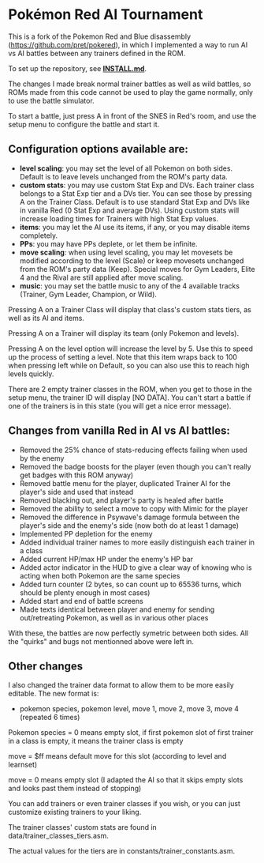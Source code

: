# Pokémon Red AI Tournament

This is a fork of the Pokemon Red and Blue disassembly (https://github.com/pret/pokered), in which I implemented a way to run AI vs AI battles between any trainers defined in the ROM.

To set up the repository, see [**INSTALL.md**](INSTALL.md).

The changes I made break normal trainer battles as well as wild battles, so ROMs made from this code cannot be used to play the game normally, only to use the battle simulator.

To start a battle, just press A in front of the SNES in Red's room, and use the setup menu to configure the battle and start it.

## Configuration options available are:

* **level scaling**: you may set the level of all Pokemon on both sides. Default is to leave levels unchanged from the ROM's party data.
* **custom stats**: you may use custom Stat Exp and DVs. Each trainer class belongs to a Stat Exp tier and a DVs tier. You can see those by pressing A on the Trainer Class. Default is to use standard Stat Exp and DVs like in vanilla Red (0 Stat Exp and average DVs). Using custom stats will increase loading times for Trainers with high Stat Exp values.
* **items**: you may let the AI use its items, if any, or you may disable items completely.
* **PPs**: you may have PPs deplete, or let them be infinite.
* **move scaling**: when using level scaling, you may let movesets be modified according to the level (Scale) or keep movesets unchanged from the ROM's party data (Keep). Special moves for Gym Leaders, Elite 4 and the Rival are still applied after move scaling.
* **music**: you may set the battle music to any of the 4 available tracks (Trainer, Gym Leader, Champion, or Wild).

Pressing A on a Trainer Class will display that class's custom stats tiers, as well as its AI and items.

Pressing A on a Trainer will display its team (only Pokemon and levels).

Pressing A on the level option will increase the level by 5. Use this to speed up the process of setting a level. Note that this item wraps back to 100 when pressing left while on Default, so you can also use this to reach high levels quickly.


There are 2 empty trainer classes in the ROM, when you get to those in the setup menu, the trainer ID will display [NO DATA]. You can't start a battle if one of the trainers is in this state (you will get a nice error message).

## Changes from vanilla Red in AI vs AI battles:

* Removed the 25% chance of stats-reducing effects failing when used by the enemy
* Removed the badge boosts for the player (even though you can't really get badges with this ROM anyway)
* Removed battle menu for the player, duplicated Trainer AI for the player's side and used that instead
* Removed blacking out, and player's party is healed after battle
* Removed the ability to select a move to copy with Mimic for the player
* Removed the difference in Psywave's damage formula between the player's side and the enemy's side (now both do at least 1 damage)
* Implemented PP depletion for the enemy
* Added individual trainer names to more easily distinguish each trainer in a class
* Added current HP/max HP under the enemy's HP bar
* Added actor indicator in the HUD to give a clear way of knowing who is acting when both Pokemon are the same species
* Added turn counter (2 bytes, so can count up to 65536 turns, which should be plenty enough in most cases)
* Added start and end of battle screens
* Made texts identical between player and enemy for sending out/retreating Pokemon, as well as in various other places

With these, the battles are now perfectly symetric between both sides.
All the "quirks" and bugs not mentionned above were left in.

## Other changes

I also changed the trainer data format to allow them to be more easily editable. The new format is:
* pokemon species, pokemon level, move 1, move 2, move 3, move 4 (repeated 6 times)

Pokemon species = 0 means empty slot, if first pokemon slot of first trainer in a class is empty, it means the trainer class is empty

move = $ff means default move for this slot (according to level and learnset)

move = 0 means empty slot (I adapted the AI so that it skips empty slots and looks past them instead of stopping)


You can add trainers or even trainer classes if you wish, or you can just customize existing trainers to your liking.

The trainer classes' custom stats are found in data/trainer_classes_tiers.asm.

The actual values for the tiers are in constants/trainer_constants.asm.
